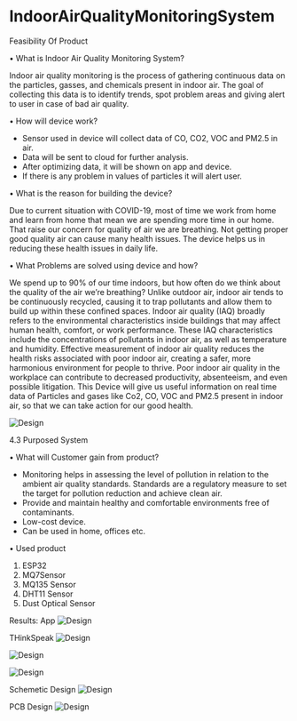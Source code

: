 # IndoorAirQualityMonitoringSystem      

Feasibility Of Product

•	What is Indoor Air Quality Monitoring System?

Indoor air quality monitoring is the process of gathering continuous data on the particles, gasses, and chemicals present in indoor air. The goal of collecting this data is to identify trends, spot problem areas and giving alert to user in case of bad air quality.

•	How will device work?

-	Sensor used in device will collect data of CO, CO2, VOC and PM2.5 in air.
-	Data will be sent to cloud for further analysis.
-	After optimizing data, it will be shown on app and device.
-	If there is any problem in values of particles it will alert user.


•	What is the reason for building the device?

Due to current situation with COVID-19, most of time we work from home and learn from home that mean we are spending more time in our home. That raise our concern for quality of air we are breathing. Not getting proper good quality air can cause many health issues.  The device helps us in reducing these health issues in daily life.

•	What Problems are solved using device and how?

We spend up to 90% of our time indoors, but how often do we think about the quality of the air we’re breathing? Unlike outdoor air, indoor air tends to be continuously recycled, causing it to trap pollutants and allow them to build up within these confined spaces. Indoor air quality (IAQ) broadly refers to the environmental characteristics inside buildings that may affect human health, comfort, or work performance. These IAQ characteristics include the concentrations of pollutants in indoor air, as well as temperature and humidity. Effective measurement of indoor air quality reduces the health risks associated with poor indoor air, creating a safer, more harmonious environment for people to thrive.
Poor indoor air quality in the workplace can contribute to decreased productivity, absenteeism, and even possible litigation. 
This Device will give us useful information on real time data of Particles and gases like Co2, CO, VOC and PM2.5 present in indoor air, so that we can take action for our good health.

![Design](https://user-images.githubusercontent.com/82890150/173240482-f8b1e50e-433c-48f9-a3b1-d5cd8934cac9.JPG)


 4.3 Purposed System

•	What will Customer gain from product?

-	Monitoring helps in assessing the level of pollution in relation to the ambient air quality standards. Standards are a regulatory measure to set the target         for pollution reduction and achieve clean air.
-	Provide and maintain healthy and comfortable environments free of contaminants.
-	Low-cost device.
-	Can be used in home, offices etc.

•	Used product

1.	ESP32	
2.	MQ7Sensor	
3.	MQ135 Sensor	
4.	DHT11 Sensor	
5.	Dust Optical Sensor	
		

Results:
App
![Design](https://user-images.githubusercontent.com/82890150/173240730-22253738-97a9-4d26-97c2-59d105a59829.JPG)

THinkSpeak 
![Design](https://user-images.githubusercontent.com/82890150/173240757-eaa10628-6e97-46c5-b027-dd6c6b74005b.JPG)

![Design](https://user-images.githubusercontent.com/82890150/173240791-496eeab9-72de-4a75-b49f-9c29124aafab.JPG)

![Design](https://user-images.githubusercontent.com/82890150/173240806-c4972eab-1cdc-4735-a535-8b45e4d2aaac.JPG)

Schemetic Design
![Design](https://user-images.githubusercontent.com/82890150/173241231-72e153ed-f84b-4f72-94d8-c1ea71d4f17e.JPG)

PCB Design
![Design](https://user-images.githubusercontent.com/82890150/173241247-edb3d8c9-b0c1-455a-b9f7-b6d17da9b18d.JPG)
